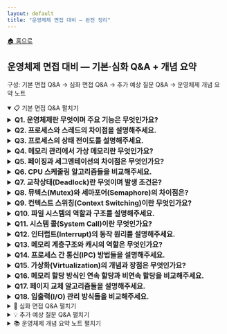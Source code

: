 ```yaml
---
layout: default
title: "운영체제 면접 대비 — 완전 정리"
---
```


<p class="breadcrumb"><a href="/cs_study/home.html">🏠 홈으로</a></p>

<section>
  <h2>운영체제 면접 대비 — 기본·심화 Q&A + 개념 요약</h2>
  <p>구성: 기본 면접 Q&A → 심화 면접 Q&A → 추가 예상 질문 Q&A → 운영체제 개념 요약 노트</p>
</section>

<!-- ① 기본 면접 Q&A -->
<details open>
  <summary><span class="accordion-title">📋 기본 면접 Q&A</span> <span class="indicator">펼치기</span></summary>
  <div class="accordion-content">

  <details>
    <summary style="font-size:1rem;"><b>Q1. 운영체제란 무엇이며 주요 기능은 무엇인가요?</b></summary>
    <div class="accordion-content">
      <p>운영체제는 컴퓨터 하드웨어와 소프트웨어 사이의 중간 역할을 하는 시스템 소프트웨어입니다. 주요 기능으로는 프로세스 관리, 메모리 관리, 파일 시스템 관리, 입출력 관리, 네트워크 관리가 있습니다. 또한 하드웨어 자원을 효율적으로 분배하고, 사용자와 응용 프로그램에게 편리한 인터페이스를 제공하며, 시스템의 보안과 안정성을 보장하는 역할을 합니다.</p>
    </div>
  </details>

  <details>
    <summary style="font-size:1rem;"><b>Q2. 프로세스와 스레드의 차이점을 설명해주세요.</b></summary>
    <div class="accordion-content">
      <p>프로세스는 실행 중인 프로그램으로, 독립적인 메모리 공간을 가지며 다른 프로세스와 완전히 분리되어 있습니다. 각 프로세스는 고유한 PID를 가지고 있으며, 프로세스 간 통신을 위해서는 IPC 메커니즘이 필요합니다. 반면 스레드는 프로세스 내부의 실행 단위로, 같은 프로세스의 스레드들은 코드, 데이터, 힙 영역을 공유하고 스택 영역만 개별적으로 가집니다. 스레드는 생성과 컨텍스트 스위칭 비용이 프로세스보다 적어 효율적입니다.</p>
      <hr>
      <p>PID (Process ID)</p>
      <ul>
        <li>PID는 프로세스의 주민등록번호 같은 개념이다.</li>
        <li>운영체제가 각 프로세스에게 부여하는 고유한 번호</li>
        <li>시스템에서 실행 중인 모든 프로세스를 구별하기 위해 사용</li>
        <li>프로세스가 생성되면 자동으로 할당되고, 종료되면 해제됨</li>
      </ul>
      <p>IPC (Inter-Process Communication)</p>
      <ul>
        <li>IPC는 프로세스들 간의 소통 방법이다.</li>
        <li>프로세스들은 기본적으로 독립적인 공간에서 실행되기 때문에, 서로 데이터를 주고받으려면 특별한 방법이 필요하다.</li>
        <li>주요 IPC 메커니즘들</li>
        <ul>
          <li>파이프(Pipe): 물을 흘려보내듯 데이터를 한 방향으로 전달</li>
          <li>공유 메모리: 여러 프로세스가 같은 메모리 공간을 공유</li>
          <li>메시지 큐: 우편함처럼 메시지를 저장했다가 전달</li>
          <li>소켓: 네트워크를 통한 통신 (같은 컴퓨터 내에서도 사용 가능)</li>
        </ul>
      </ul>
      <p>간단히 말해, PID는 프로세스의 이름표이고, IPC는 프로세스들이 대화하는 방법이라고 생각하면 됨.</p>
      </br>
      <p>프로세스 vs 스레드를 쉽게 비유해보면</p>
      <ul>
        <li>프로세스 = 공장 한 동</li>
        <li>스레드 = 공장 안의 작업자</li>
      </ul>
      <p>왜 "실행 단위"라고 할까?</p>
        <li>프로세스 자체는 그냥 "틀"이고, 실제로 CPU에서 명령어를 실행하는 것은 스레드이다.</li>
    </div>
  </details>

  <details>
    <summary style="font-size:1rem;"><b>Q3. 프로세스의 상태 전이도를 설명해주세요.</b></summary>
    <div class="accordion-content">
      <p>프로세스는 생성, 준비, 실행, 대기, 종료의 5가지 상태를 가집니다. 새로 생성된 프로세스는 생성 상태에서 준비 상태로 이동합니다. 준비 상태의 프로세스는 CPU를 할당받으면 실행 상태가 되고, 시간 할당량이 끝나거나 높은 우선순위 프로세스가 오면 다시 준비 상태로 돌아갑니다. 실행 중 I/O 작업이나 자원 대기가 필요하면 대기 상태로 이동하고, 대기 조건이 해결되면 준비 상태로 돌아갑니다. 작업을 완료하면 종료 상태가 됩니다.</p>
    </div>
  </details>

  <details>
    <summary style="font-size:1rem;"><b>Q4. 메모리 관리에서 가상 메모리란 무엇인가요?</b></summary>
    <div class="accordion-content">
      <p>가상 메모리는 물리 메모리의 크기 제약을 극복하기 위한 기법으로, 프로세스가 실제 물리 메모리보다 큰 주소 공간을 사용할 수 있게 해줍니다. 각 프로세스는 독립적인 가상 주소 공간을 가지며, MMU(Memory Management Unit)가 가상 주소를 물리 주소로 변환합니다. 당장 필요하지 않은 페이지는 보조 저장장치에 저장하고, 필요할 때 메모리로 로드하는 페이징 기법을 사용합니다. 이를 통해 멀티태스킹과 메모리 보호, 공유를 효율적으로 구현할 수 있습니다.</p>
      <hr>
      <p>MMU(Memory Management Unit)</p>
      <ul>
        <li>가상 주소와 실제 주소를 변환해주는 하드웨어이다. 쉽게 말해, 메모리 번역기이다.</li>
        <li>프로그램이 사용하는 "가짜 주소"를 실제 RAM의 "진짜 주소"로 바꿔주는 역할을 한다.</li>
        <li>왜 필요할까?</li>
        <ul>
          <li>주소 충돌 방지: MMU가 각각 다른 실제 위치로 매핑해줘서, 여러 프로그램이 모두 "주소 0번부터 시작"이라고 해도 충돌되지 않는다.</li>
          <li>보안: 프로그램 A가 프로그램 B의 메모리에 접근하려고 하면 MMU가 차단</li>
          <li>메모리 효율성: 실제로는 연속되지 않은 메모리 조각들을 마치 연속된 것처럼 보이게 해줌</li>
        </ul>
      </ul>
    </div>
  </details>

  <details>
    <summary style="font-size:1rem;"><b>Q5. 페이징과 세그멘테이션의 차이점은 무엇인가요?</b></summary>
    <div class="accordion-content">
      <p>페이징은 고정된 크기의 페이지 단위로 메모리를 관리하는 방식입니다. 내부 단편화는 발생할 수 있지만 외부 단편화는 발생하지 않으며, 하드웨어의 지원을 받아 효율적으로 구현됩니다. 세그멘테이션은 논리적 의미를 가진 가변 크기의 세그먼트로 메모리를 분할하는 방식입니다. 코드, 데이터, 스택 등으로 논리적으로 분할되어 보호와 공유가 용이하지만, 외부 단편화 문제가 발생할 수 있습니다. 현대의 많은 시스템에서는 두 기법을 결합한 세그먼트-페이지 방식을 사용합니다.</p>
    </div>
  </details>

  <details>
    <summary style="font-size:1rem;"><b>Q6. CPU 스케줄링 알고리즘들을 비교해주세요.</b></summary>
    <div class="accordion-content">
      <p>FCFS(First Come First Served)는 도착 순서대로 처리하는 가장 간단한 방식이지만, 평균 대기 시간이 길고 convoy effect가 발생할 수 있습니다. SJF(Shortest Job First)는 실행 시간이 짧은 작업부터 처리하여 평균 대기 시간을 최소화하지만, 실행 시간 예측이 어렵고 starvation 문제가 있습니다. Round Robin은 시간 할당량을 두고 순환하며 처리하는 방식으로 응답 시간이 좋지만, 시간 할당량 설정이 중요합니다. Priority Scheduling은 우선순위가 높은 작업부터 처리하지만 낮은 우선순위 작업의 starvation을 방지하기 위해 aging 기법을 사용합니다.</p>
    </div>
  </details>

  <details>
    <summary style="font-size:1rem;"><b>Q7. 교착상태(Deadlock)란 무엇이며 발생 조건은?</b></summary>
    <div class="accordion-content">
      <p>교착상태는 두 개 이상의 프로세스가 서로가 점유하고 있는 자원을 기다리며 무한정 대기하는 상황입니다. 발생 조건으로는 상호 배제(자원을 한 번에 한 프로세스만 사용), 점유와 대기(자원을 보유한 채 다른 자원을 기다림), 비선점(다른 프로세스가 자원을 강제로 빼앗을 수 없음), 순환 대기(프로세스들이 원형으로 자원을 기다림)의 4가지 조건이 모두 성립해야 합니다. 이 중 하나라도 성립하지 않으면 교착상태를 방지할 수 있습니다.</p>
    </div>
  </details>

  <details>
    <summary style="font-size:1rem;"><b>Q8. 뮤텍스(Mutex)와 세마포어(Semaphore)의 차이점은?</b></summary>
    <div class="accordion-content">
      <p>뮤텍스는 mutual exclusion의 줄임말로, 한 번에 하나의 스레드만 임계 영역에 접근할 수 있도록 하는 동기화 객체입니다. 이진 값(0 또는 1)만 가지며, 락을 획득한 스레드만이 락을 해제할 수 있습니다. 세마포어는 정수 값을 가지는 동기화 객체로, 지정된 개수만큼의 스레드가 동시에 자원에 접근할 수 있습니다. wait(P)와 signal(V) 연산을 통해 값을 조작하며, 어떤 스레드든 세마포어 값을 증가시킬 수 있습니다. 뮤텍스는 소유권 개념이 있지만 세마포어는 없습니다.</p>
    </div>
  </details>

  <details>
    <summary style="font-size:1rem;"><b>Q9. 컨텍스트 스위칭(Context Switching)이란 무엇인가요?</b></summary>
    <div class="accordion-content">
      <p>컨텍스트 스위칭은 현재 실행 중인 프로세스나 스레드를 중단하고 다른 프로세스나 스레드를 실행하는 과정입니다. 현재 실행 상태를 PCB(Process Control Block)에 저장하고, 실행할 프로세스의 상태를 PCB에서 복원합니다. 이 과정에서 CPU 레지스터, 프로그램 카운터, 메모리 관리 정보 등이 저장되고 복원됩니다. 컨텍스트 스위칭은 오버헤드가 발생하므로 너무 자주 발생하면 시스템 성능이 저하될 수 있습니다.</p>
      <hr>
      <p>PCB (Process Control Block) = 프로세스 정보를 담은 카드(프로세스의 신분증)</p>
      <ul>
        <li>무엇을 저장하나요?</li>
        <ul>
          <li>PID: 프로세스 번호</li>
          <li>레지스터 값들: CPU가 어디까지 실행했는지</li>
          <li>메모리 정보: 어떤 메모리를 사용 중인지</li>
          <li>상태: 실행 중/대기 중/종료 등</li>
        </ul>
        <li>언제 사용하나요?</li>
        <ul>
          <li>컨텍스트 스위칭 시</li>
          <ol>
            <li>현재 프로세스 정보를 PCB에 저장 (백업)</li>
            <li>다음 프로세스의 PCB 정보를 CPU에 복원</li>
          </ol>
        </ul>
      </ul>
      <p>PCB 덕분에 여러 프로그램이 번갈아 실행되면서도 각자 중단된 지점부터 정확히 이어갈 수 있다.</p>
    </div>
  </details>

  <details>
    <summary style="font-size:1rem;"><b>Q10. 파일 시스템의 역할과 구조를 설명해주세요.</b></summary>
    <div class="accordion-content">
      <p>파일 시스템은 저장 장치에 파일을 저장하고 관리하는 시스템입니다. 파일의 생성, 삭제, 읽기, 쓰기 등의 기본 연산을 제공하고, 디렉토리 구조를 통해 파일을 계층적으로 조직화합니다. 파일 시스템은 일반적으로 부트 블록, 슈퍼 블록, 아이노드 테이블, 데이터 블록으로 구성됩니다. 슈퍼 블록은 파일 시스템의 전체 정보를 담고, 아이노드는 파일의 메타데이터를 저장하며, 데이터 블록은 실제 파일 내용을 저장합니다.</p>
    </div>
  </details>

  <details>
    <summary style="font-size:1rem;"><b>Q11. 시스템 콜(System Call)이란 무엇인가요?</b></summary>
    <div class="accordion-content">
      <p>시스템 콜은 사용자 프로그램이 운영체제의 서비스를 요청하는 인터페이스입니다. 사용자 모드에서 실행되는 프로그램이 커널 모드의 기능을 사용하려면 시스템 콜을 통해야 합니다. 파일 조작(open, read, write), 프로세스 제어(fork, exec, exit), 정보 관리(getpid, alarm), 통신(pipe, socket) 등의 기능을 제공합니다. 시스템 콜 발생 시 인터럽트가 발생하고, 사용자 모드에서 커널 모드로 전환되어 요청된 서비스가 실행됩니다.</p>
    </div>
  </details>

  <details>
    <summary style="font-size:1rem;"><b>Q12. 인터럽트(Interrupt)의 동작 원리를 설명해주세요.</b></summary>
    <div class="accordion-content">
      <p>인터럽트는 CPU가 현재 실행 중인 작업을 중단하고 다른 작업을 처리하게 하는 신호입니다. 하드웨어 인터럽트와 소프트웨어 인터럽트로 구분됩니다. 인터럽트 발생 시 현재 실행 중인 명령어를 완료하고, 현재 상태를 스택에 저장한 후 인터럽트 벡터를 통해 해당 인터럽트 핸들러로 분기합니다. 인터럽트 처리가 완료되면 저장된 상태를 복원하고 원래 작업을 계속 수행합니다. 이를 통해 I/O 처리, 시분할 시스템, 예외 처리 등이 가능합니다.</p>
    </div>
  </details>

  <details>
    <summary style="font-size:1rem;"><b>Q13. 메모리 계층구조와 캐시의 역할은 무엇인가요?</b></summary>
    <div class="accordion-content">
      <p>메모리 계층구조는 속도가 빠르고 비싼 메모리에서 속도가 느리고 저렴한 메모리로 구성됩니다. CPU 레지스터, L1/L2/L3 캐시, 주기억장치(RAM), 보조기억장치(HDD/SSD) 순으로 배열됩니다. 캐시는 자주 사용되는 데이터를 빠른 메모리에 저장하여 평균 접근 시간을 줄이는 역할을 합니다. 지역성 원리(시간적, 공간적 지역성)에 기반하여 동작하며, 캐시 적중률이 높을수록 시스템 성능이 향상됩니다.</p>
    </div>
  </details>

  <details>
    <summary style="font-size:1rem;"><b>Q14. 프로세스 간 통신(IPC) 방법들을 설명해주세요.</b></summary>
    <div class="accordion-content">
      <p>파이프는 부모-자식 프로세스 간 단방향 통신을 제공하며, 명명된 파이프(FIFO)는 관련 없는 프로세스 간에도 사용할 수 있습니다. 공유 메모리는 여러 프로세스가 같은 메모리 영역을 공유하여 빠른 데이터 교환을 가능하게 하지만 동기화가 필요합니다. 메시지 큐는 메시지 단위로 데이터를 전송하며, 순서가 보장되고 동기화 문제가 적습니다. 소켓은 네트워크를 통한 프로세스 간 통신을 제공하며, 시그널은 간단한 이벤트 통지에 사용됩니다.</p>
    </div>
  </details>

  <details>
    <summary style="font-size:1rem;"><b>Q15. 가상화(Virtualization)의 개념과 장점은 무엇인가요?</b></summary>
    <div class="accordion-content">
      <p>가상화는 물리적 자원을 논리적으로 분할하여 여러 개의 가상 환경을 만드는 기술입니다. 하나의 물리적 서버에서 여러 개의 가상 머신을 실행할 수 있어 하드웨어 활용률을 높일 수 있습니다. 자원 격리를 통해 안정성을 보장하고, 스냅샷과 마이그레이션 기능으로 관리 편의성을 제공합니다. 또한 서로 다른 운영체제를 동시에 실행할 수 있어 개발과 테스트 환경 구축에 유리하며, 클라우드 컴퓨팅의 기반 기술입니다.</p>
    </div>
  </details>

  <details>
    <summary style="font-size:1rem;"><b>Q16. 메모리 할당 방식인 연속 할당과 비연속 할당을 비교해주세요.</b></summary>
    <div class="accordion-content">
      <p>연속 할당은 프로세스를 물리 메모리의 연속된 공간에 배치하는 방식입니다. First Fit, Best Fit, Worst Fit 등의 전략이 있으며, 구현이 간단하고 주소 변환이 빠르지만 외부 단편화 문제가 발생합니다. 비연속 할당은 프로세스를 여러 개의 블록으로 나누어 메모리의 여러 위치에 배치하는 방식입니다. 페이징과 세그멘테이션이 대표적이며, 외부 단편화 문제를 해결하고 메모리 활용률을 높이지만, 주소 변환을 위한 추가 하드웨어와 오버헤드가 필요합니다.</p>
    </div>
  </details>

  <details>
    <summary style="font-size:1rem;"><b>Q17. 페이지 교체 알고리즘들을 설명해주세요.</b></summary>
    <div class="accordion-content">
      <p>FIFO는 가장 먼저 들어온 페이지를 교체하는 간단한 방식이지만, Belady's Anomaly가 발생할 수 있습니다. LRU(Least Recently Used)는 가장 오랫동안 사용되지 않은 페이지를 교체하며, 지역성 원리에 기반하여 좋은 성능을 보입니다. LFU(Least Frequently Used)는 가장 적게 사용된 페이지를 교체하고, MFU(Most Frequently Used)는 그 반대입니다. Optimal은 가장 먼 미래에 사용될 페이지를 교체하는 이론적 최적 알고리즘이지만 실제로는 구현 불가능합니다. Clock 알고리즘은 LRU의 근사치로 하드웨어 구현이 용이합니다.</p>
    </div>
  </details>

  <details>
    <summary style="font-size:1rem;"><b>Q18. 입출력(I/O) 관리 방식들을 비교해주세요.</b></summary>
    <div class="accordion-content">
      <p>폴링(Polling)은 CPU가 주기적으로 I/O 장치의 상태를 확인하는 방식으로 구현이 간단하지만 CPU 자원을 낭비합니다. 인터럽트 방식은 I/O 작업 완료 시 인터럽트를 발생시켜 CPU에 알리므로 효율적이지만, 대량의 데이터 전송 시 인터럽트 오버헤드가 큽니다. DMA(Direct Memory Access)는 CPU의 개입 없이 I/O 장치가 직접 메모리와 데이터를 주고받는 방식으로, 대용량 데이터 전송에 효율적입니다. 비동기 I/O는 I/O 요청 후 다른 작업을 계속 수행하다가 완료 통지를 받는 방식입니다.</p>
    </div>
  </details>

  </div>
</details>

<!-- ② 심화 면접 Q&A -->
<details>
  <summary><span class="accordion-title">🚀 심화 면접 Q&A</span> <span class="indicator">펼치기</span></summary>
  <div class="accordion-content">

  <details>
    <summary style="font-size:1rem;"><b>Q19. 메모리 보호(Memory Protection) 기법들을 설명해주세요.</b></summary>
    <div class="accordion-content">
      <p>메모리 보호는 프로세스가 자신에게 할당되지 않은 메모리에 접근하는 것을 방지하는 기법입니다. 기준 레지스터와 한계 레지스터를 사용하는 방법, 페이징에서 페이지 테이블의 보호 비트를 활용하는 방법, 세그멘테이션에서 세그먼트별 접근 권한을 설정하는 방법이 있습니다. 또한 사용자 모드와 커널 모드를 구분하여 특권 명령어의 실행을 제한하고, MMU에서 주소 변환 과정에서 접근 권한을 검사합니다.</p>
    </div>
  </details>

  <details>
    <summary style="font-size:1rem;"><b>Q20. Copy-on-Write(COW) 기법의 동작 원리는?</b></summary>
    <div class="accordion-content">
      <p>Copy-on-Write는 fork() 시스템 콜의 성능을 향상시키기 위한 기법입니다. 프로세스가 fork될 때 즉시 메모리를 복사하지 않고, 부모와 자식이 같은 물리 메모리를 공유하되 읽기 전용으로 설정합니다. 어느 한 프로세스가 메모리에 쓰기를 시도할 때만 실제로 복사가 일어납니다. 이를 통해 fork의 시간과 메모리 사용량을 크게 줄일 수 있으며, exec() 호출로 새로운 프로그램을 실행하는 경우 불필요한 복사를 피할 수 있습니다.</p>
    </div>
  </details>

  <details>
    <summary style="font-size:1rem;"><b>Q21. NUMA(Non-Uniform Memory Access) 아키텍처란?</b></summary>
    <div class="accordion-content">
      <p>NUMA는 멀티프로세서 시스템에서 각 프로세서가 로컬 메모리와 원격 메모리에 대해 서로 다른 접근 시간을 가지는 아키텍처입니다. 프로세서는 자신의 로컬 메모리에는 빠르게 접근하지만, 다른 프로세서의 로컬 메모리에는 상대적으로 느리게 접근합니다. 운영체제는 프로세스를 특정 NUMA 노드에 바인딩하고, 해당 노드의 로컬 메모리를 우선적으로 할당하여 성능을 최적화해야 합니다.</p>
    </div>
  </details>

  <details>
    <summary style="font-size:1rem;"><b>Q22. 실시간 시스템(Real-time System)의 스케줄링은 어떻게 다른가요?</b></summary>
    <div class="accordion-content">
      <p>실시간 시스템은 작업이 정해진 데드라인 내에 완료되어야 하는 시스템입니다. 경성 실시간 시스템은 데드라인을 절대 놓치면 안 되고, 연성 실시간 시스템은 가끔 놓쳐도 괜찮습니다. Rate Monotonic 스케줄링은 주기가 짧은 태스크에 높은 우선순위를 부여하고, Earliest Deadline First(EDF)는 데드라인이 가장 가까운 태스크를 먼저 실행합니다. 스케줄러빌리티 분석을 통해 주어진 태스크 집합이 모든 데드라인을 만족할 수 있는지 미리 검증해야 합니다.</p>
    </div>
  </details>

  <details>
    <summary style="font-size:1rem;"><b>Q23. 마이크로커널과 모놀리식 커널의 장단점은?</b></summary>
    <div class="accordion-content">
      <p>모놀리식 커널은 운영체제의 모든 기능이 커널 공간에서 실행되는 구조입니다. 시스템 콜 오버헤드가 적고 성능이 좋지만, 한 부분에서 오류가 발생하면 전체 시스템이 다운될 수 있고 유지보수가 어렵습니다. 마이크로커널은 최소한의 기능만 커널에 두고 나머지는 사용자 공간의 서버로 구현합니다. 안정성과 확장성이 좋고 다양한 하드웨어에 포팅이 용이하지만, 서버 간 통신 오버헤드로 인해 성능이 저하될 수 있습니다.</p>
    </div>
  </details>

  <details>
    <summary style="font-size:1rem;"><b>Q24. 메모리 압축(Memory Compression) 기술은 어떻게 동작하나요?</b></summary>
    <div class="accordion-content">
      <p>메모리 압축은 물리 메모리 부족 시 일부 페이지를 디스크로 스왑하는 대신 메모리 내에서 압축하여 저장하는 기술입니다. 디스크 I/O보다 압축/해제가 빠르기 때문에 성능 향상을 기대할 수 있습니다. 압축률이 좋은 페이지들을 선별하여 압축하고, 접근 빈도가 낮은 페이지를 우선적으로 대상으로 합니다. 최근 모바일 기기나 가상화 환경에서 메모리 효율성을 높이기 위해 활용되고 있습니다.</p>
    </div>
  </details>

  <details>
    <summary style="font-size:1rem;"><b>Q25. 컨테이너와 가상머신의 차이점은 무엇인가요?</b></summary>
    <div class="accordion-content">
      <p>가상머신은 하이퍼바이저 위에서 완전한 운영체제를 실행하는 방식으로, 강력한 격리를 제공하지만 오버헤드가 큽니다. 컨테이너는 호스트 운영체제의 커널을 공유하면서 애플리케이션 레벨에서 격리를 제공합니다. 컨테이너는 시작 시간이 빠르고 리소스 사용량이 적으며 이미지 크기가 작습니다. 하지만 보안 격리가 상대적으로 약하고 같은 커널을 공유하므로 운영체제 레벨의 버그에 취약할 수 있습니다.</p>
    </div>
  </details>

  <details>
    <summary style="font-size:1rem;"><b>Q26. 메모리 맵 파일(Memory-Mapped File)의 장점은?</b></summary>
    <div class="accordion-content">
      <p>메모리 맵 파일은 파일의 내용을 프로세스의 가상 주소 공간에 매핑하여, 파일 I/O를 메모리 접근처럼 처리할 수 있게 하는 기법입니다. 일반적인 read/write 시스템 콜보다 오버헤드가 적고, 여러 프로세스가 같은 파일을 공유할 때 효율적입니다. 또한 운영체제의 페이지 캐시를 직접 활용할 수 있어 중복 버퍼링을 피할 수 있습니다. 대용량 파일 처리나 데이터베이스 시스템에서 주로 사용됩니다.</p>
    </div>
  </details>

  <details>
    <summary style="font-size:1rem;"><b>Q27. 버퍼 오버플로우와 스택 스매싱 보호 기법은?</b></summary>
    <div class="accordion-content">
      <p>버퍼 오버플로우는 배열의 경계를 넘어서 데이터를 쓰는 보안 취약점으로, 스택의 반환 주소를 변조하여 악의적인 코드를 실행시킬 수 있습니다. 보호 기법으로는 스택 카나리(Stack Canary)를 사용하여 오버플로우 발생을 탐지하고, ASLR(Address Space Layout Randomization)로 메모리 주소를 무작위화하며, DEP(Data Execution Prevention)로 데이터 영역의 코드 실행을 차단합니다. 또한 컴파일러 수준에서 스택 보호 옵션을 제공합니다.</p>
    </div>
  </details>

  </div>
</details>

<!-- ③ 추가 예상 질문 Q&A -->
<details>
  <summary><span class="accordion-title">💡 추가 예상 질문 Q&A</span> <span class="indicator">펼치기</span></summary>
  <div class="accordion-content">

  <details>
    <summary style="font-size:1rem;"><b>Q28. 멀티코어 시스템에서 캐시 일관성(Cache Coherence) 문제는?</b></summary>
    <div class="accordion-content">
      <p>멀티코어 시스템에서 각 코어가 개별 캐시를 가질 때, 같은 메모리 위치의 데이터가 여러 캐시에 다른 값으로 저장될 수 있습니다. MESI 프로토콜은 Modified, Exclusive, Shared, Invalid 상태로 캐시 라인을 관리하여 일관성을 유지합니다. 한 코어가 데이터를 수정하면 다른 코어의 캐시에 있는 해당 데이터를 무효화하거나 업데이트합니다. 이러한 프로토콜은 하드웨어 수준에서 자동으로 처리되지만 성능에 영향을 줄 수 있습니다.</p>
    </div>
  </details>

  <details>
    <summary style="font-size:1rem;"><b>Q29. 운영체제의 부팅 과정을 단계별로 설명해주세요.</b></summary>
    <div class="accordion-content">
      <p>전원이 켜지면 BIOS/UEFI가 실행되어 하드웨어를 초기화하고 POST(Power-On Self Test)를 수행합니다. 부트 로더를 찾아 실행하면, 부트 로더는 커널 이미지를 메모리에 로드하고 커널로 제어를 넘깁니다. 커널은 하드웨어를 감지하고 드라이버를 로드하며, 루트 파일 시스템을 마운트합니다. 그 다음 init 프로세스(또는 systemd)가 시작되어 시스템 서비스들을 차례로 시작하고, 마지막으로 로그인 프롬프트나 그래픽 인터페이스가 나타납니다.</p>
    </div>
  </details>

  <details>
    <summary style="font-size:1rem;"><b>Q30. 커널 스레드와 사용자 스레드의 차이점은?</b></summary>
    <div class="accordion-content">
      <p>사용자 스레드는 사용자 공간에서 라이브러리에 의해 관리되는 스레드로, 커널이 존재를 모릅니다. 생성과 컨텍스트 스위칭이 빠르지만, 하나의 스레드가 블록되면 전체 프로세스가 블록됩니다. 커널 스레드는 커널에 의해 직접 관리되는 스레드로, 한 스레드가 블록되어도 다른 스레드는 계속 실행될 수 있습니다. 하지만 생성과 관리 비용이 높습니다. 하이브리드 모델은 사용자 스레드를 커널 스레드에 매핑하여 두 방식의 장점을 결합합니다.</p>
    </div>
  </details>

  <details>
    <summary style="font-size:1rem;"><b>Q31. 파일 시스템의 저널링(Journaling) 기능이란?</b></summary>
    <div class="accordion-content">
      <p>저널링은 파일 시스템의 일관성을 보장하기 위해 변경 사항을 미리 로그에 기록하는 기법입니다. 시스템 크래시 발생 시 저널을 통해 미완료된 작업을 롤백하거나 재실행할 수 있어 파일 시스템 복구 시간을 단축시킵니다. 메타데이터만 저널링하는 방식과 데이터도 함께 저널링하는 방식이 있으며, 후자가 더 안전하지만 성능 오버헤드가 큽니다. ext3, ext4, NTFS 등의 현대 파일 시스템에서 지원됩니다.</p>
    </div>
  </details>

  <details>
    <summary style="font-size:1rem;"><b>Q32. 로드 밸런싱과 프로세서 친화도(Processor Affinity)란?</b></summary>
    <div class="accordion-content">
      <p>로드 밸런싱은 멀티프로세서 시스템에서 작업을 여러 CPU에 균등하게 분배하여 전체 시스템 성능을 최적화하는 기법입니다. 프로세서 친화도는 프로세스나 스레드를 특정 CPU에 고정하여 실행하는 것으로, 캐시 지역성을 향상시키고 메모리 접근 패턴을 최적화할 수 있습니다. 소프트 친화도는 가능한 한 같은 CPU를 사용하려 하지만 필요시 이동이 가능하고, 하드 친화도는 특정 CPU에 강제로 고정합니다.</p>
    </div>
  </details>

  <details>
    <summary style="font-size:1rem;"><b>Q33. 메모리 디프래그멘테이션(Defragmentation) 기법들은?</b></summary>
    <div class="accordion-content">
      <p>압축(Compaction)은 사용 중인 메모리 블록들을 한쪽으로 모아 큰 연속 공간을 만드는 기법입니다. 모든 포인터를 업데이트해야 하므로 비용이 크지만 외부 단편화를 완전히 해결할 수 있습니다. 버디 시스템은 2의 거듭제곱 크기로 메모리를 관리하여 단편화를 줄이는 방법이고, 슬랩 할당자는 자주 사용되는 크기의 객체를 미리 할당해두어 효율성을 높입니다. 가비지 컬렉터는 사용하지 않는 메모리를 자동으로 회수하여 단편화를 방지합니다.</p>
    </div>
  </details>

  <details>
    <summary style="font-size:1rem;"><b>Q34. 분산 시스템에서의 일관성(Consistency) 모델들은?</b></summary>
    <div class="accordion-content">
      <p>강한 일관성은 모든 노드가 동시에 같은 값을 보는 모델이지만 성능과 가용성에 제약이 있습니다. 약한 일관성은 일정 시간 후에 일관성이 보장되는 모델로, 최종 일관성이 대표적입니다. 순차 일관성은 모든 연산이 어떤 순서로 실행되든 결과가 같아야 한다는 조건이고, 인과 일관성은 인과 관계가 있는 연산들의 순서만 보장합니다. CAP 정리에 따르면 분산 시스템에서는 일관성, 가용성, 분할 내성 중 두 가지만 동시에 만족할 수 있습니다.</p>
    </div>
  </details>

  <details>
    <summary style="font-size:1rem;"><b>Q35. 컨테이너 오케스트레이션의 핵심 개념들은?</b></summary>
    <div class="accordion-content">
      <p>컨테이너 오케스트레이션은 대규모 컨테이너 환경을 자동으로 배포, 관리, 확장하는 기술입니다. 쿠버네티스는 파드(Pod) 단위로 컨테이너를 그룹화하고, 서비스 디스커버리를 통해 동적으로 연결합니다. 리플리카셋은 원하는 수의 파드 인스턴스를 유지하고, 롤링 업데이트로 무중단 배포를 지원합니다. 리소스 쿼터와 네임스페이스를 통해 멀티테넌시를 지원하며, 헬스체크와 셀프힐링 기능으로 안정성을 보장합니다.</p>
    </div>
  </details>

  <details>
    <summary style="font-size:1rem;"><b>Q36. 시스템 모니터링과 성능 튜닝 지표들은?</b></summary>
    <div class="accordion-content">
      <p>CPU 사용률은 시스템의 처리 능력을 나타내며, 메모리 사용률과 스왑 사용량은 메모리 부족 상황을 파악하는 데 중요합니다. 디스크 I/O는 IOPS, 처리량, 지연 시간으로 측정하며, 네트워크는 대역폭 사용률과 패킷 손실률을 모니터링합니다. 로드 애버리지는 시스템의 전반적인 부하를 나타내고, 컨텍스트 스위치 횟수는 스케줄링 오버헤드를 측정합니다. 이러한 지표들을 종합적으로 분석하여 병목 지점을 찾고 성능을 최적화해야 합니다.</p>
    </div>
  </details>

  <details>
    <summary style="font-size:1rem;"><b>Q37. 보안 운영체제(Security-Enhanced OS)의 특징은?</b></summary>
    <div class="accordion-content">
      <p>보안 운영체제는 일반 운영체제에 추가적인 보안 기능을 제공합니다. 강제 접근 제어(MAC)는 관리자가 정의한 보안 정책에 따라 접근을 제한하고, 다단계 보안은 기밀성 수준에 따라 정보를 분류합니다. 감사(Audit) 기능은 모든 보안 관련 이벤트를 기록하고, 침입 탐지 시스템은 비정상적인 활동을 감지합니다. SELinux는 리눅스에 MAC를 추가한 대표적인 예시로, 세밀한 권한 제어와 프로세스 격리를 제공합니다.</p>
    </div>
  </details>

  </div>
</details>

<!-- ④ 운영체제 개념 요약 노트 -->
<details>
  <summary><span class="accordion-title">📚 운영체제 개념 요약 노트</span> <span class="indicator">펼치기</span></summary>
  <div class="accordion-content">

  <h3>🏗 운영체제 구조</h3>
  <p><b>시스템 구성요소</b><br/>
  커널: 핵심 기능 (프로세스, 메모리, I/O 관리)<br/>
  시스템 콜: 사용자-커널 인터페이스<br/>
  디바이스 드라이버: 하드웨어 추상화<br/>
  셸: 사용자 인터페이스</p>

  <p><b>실행 모드</b><br/>
  사용자 모드: 제한된 권한<br/>
  커널 모드: 전체 시스템 접근 가능<br/>
  모드 전환: 시스템 콜, 인터럽트, 예외 시 발생</p>

  <h3>⚙ 프로세스 관리</h3>
  <p><b>프로세스 상태</b><br/>
  생성(New) → 준비(Ready) → 실행(Running)<br/>
  대기(Waiting) → 준비(Ready)<br/>
  실행(Running) → 종료(Terminated)</p>

  <p><b>스케줄링 알고리즘 비교</b><br/>
  FCFS: 간단하지만 convoy effect<br/>
  SJF: 평균 대기시간 최소, starvation 문제<br/>
  Round Robin: 공평하지만 time quantum 중요<br/>
  Priority: 우선순위 기반, aging으로 starvation 방지</p>

  <p><b>스레드 vs 프로세스</b><br/>
  생성 비용: 스레드 &lt; 프로세스<br/>
  메모리 공유: 스레드 O, 프로세스 X<br/>
  컨텍스트 스위칭: 스레드 &lt; 프로세스</p>

  <h3>💾 메모리 관리</h3>
  <p><b>메모리 계층</b></p>

  <p><b>페이징 vs 세그멘테이션</b><br/>
  구분 페이징 세그멘테이션<br/>
  크기 고정 가변<br/>
  내부 단편화 있음 없음<br/>
  외부 단편화 없음 있음<br/>
  주소 변환 단순 복잡</p>

  <h3>🔄 동기화</h3>
  <p><b>동기화 도구</b><br/>
  뮤텍스: 상호배제, 소유권 있음<br/>
  세마포어: 카운팅, 소유권 없음<br/>
  모니터: 고수준 동기화<br/>
  조건 변수: wait/signal 기반</p>

  <p><b>교착상태 조건</b><br/>
  1. 상호배제 (Mutual Exclusion)<br/>
  2. 점유와 대기 (Hold and Wait)<br/>
  3. 비선점 (No Preemption)<br/>
  4. 순환 대기 (Circular Wait)</p>

  <h3>📁 파일 시스템</h3>
  <p><b>파일 시스템 구조</b><br/>
  부트 블록: 부팅 정보<br/>
  슈퍼 블록: 파일 시스템 메타데이터<br/>
  아이노드 테이블: 파일 정보<br/>
  데이터 블록: 실제 파일 내용</p>

  <p><b>메모리 계층 (cycles)</b><br/>
  레지스터 (1 cycle)<br/>
  ↓<br/>
  L1 캐시 (1-2 cycles)<br/>
  ↓<br/>
  L2 캐시 (3-10 cycles)<br/>
  ↓<br/>
  L3 캐시 (10-20 cycles)<br/>
  ↓<br/>
  주기억장치 (100-300 cycles)<br/>
  ↓<br/>
  보조기억장치 (10,000,000+ cycles)</p>

  <h3>🔌 입출력 시스템</h3>
  <p><b>I/O 방식</b><br/>
  프로그램 제어 I/O: CPU가 직접 제어<br/>
  인터럽트 기반 I/O: 완료 시 인터럽트<br/>
  DMA: CPU 개입 없이 메모리 직접 접근</p>

  <p><b>버퍼링 종류</b><br/>
  단일 버퍼: 간단, 효율성 낮음<br/>
  이중 버퍼: 동시 읽기/쓰기 가능<br/>
  원형 버퍼: 연속적인 데이터 스트림</p>

  <h3>🛡 보안과 보호</h3>
  <p><b>접근 제어</b><br/>
  DAC (임의 접근 제어): 소유자가 권한 결정<br/>
  MAC (강제 접근 제어): 시스템 정책 기반<br/>
  RBAC (역할 기반): 역할에 따른 접근</p>

  <p><b>보안 위협</b><br/>
  버퍼 오버플로우: 스택 카나리로 방지<br/>
  코드 인젝션: ASLR, DEP로 완화<br/>
  권한 상승: 최소 권한 원칙</p>

  <h3>⚡ 성능 메트릭</h3>
  <p><b>CPU 메트릭</b><br/>
  사용률 (%): 100% - idle time<br/>
  로드 애버리지: 실행 대기 중인 프로세스 수<br/>
  컨텍스트 스위치: 프로세스/스레드 전환 횟수</p>

  <p><b>메모리 메트릭</b><br/>
  사용률 (%): (사용 중 메모리 / 전체 메모리) × 100<br/>
  페이지 폴트 비율: 메모리 접근 실패 횟수<br/>
  스왑 사용량: 가상 메모리 사용 정도</p>

  <p><b>I/O 메트릭</b><br/>
  IOPS: 초당 입출력 연산 수<br/>
  처리량 (Throughput): 단위 시간당 처리 데이터량<br/>
  지연시간 (Latency): 요청부터 응답까지 시간</p>

  <h3>🎯 시스템 최적화 전략</h3>
  <p><b>CPU 최적화</b><br/>
  프로세서 친화도 설정<br/>
  적절한 스케줄링 알고리즘 선택<br/>
  멀티스레드 프로그래밍 활용</p>

  <p><b>메모리 최적화</b><br/>
  지역성 원리 활용<br/>
  메모리 풀 사용<br/>
  가비지 컬렉션 튜닝</p>

  <p><b>I/O 최적화</b><br/>
  비동기 I/O 활용<br/>
  버퍼링과 캐싱<br/>
  SSD 특성에 맞는 최적화</p>

  <h3>💭 면접 팁</h3>
  <p>1. 기본 개념을 정확히 이해하고 실무 예시로 설명<br/>
  2. 장단점을 균형있게 제시하고 상황에 따른 선택 기준 언급<br/>
  3. 시스템 전체적인 관점에서 연관성 설명<br/>
  4. 최신 기술 동향과 전통적 방법의 비교<br/>
  5. 성능 메트릭과 최적화 경험 구체적으로 언급<br/>
  6. 보안과 안정성 측면도 함께 고려한 답변</p>

  </div>
</details>
